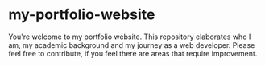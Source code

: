 # my-portfolio-website
You're welcome to my portfolio website. This repository elaborates who I am, my academic background and my journey as a web developer.
Please feel free to contribute, if you feel there are areas that require improvement. 